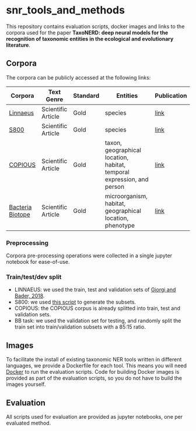 # snr_tools_and_methods

This repository contains evaluation scripts, docker images and links to the corpora used for the paper **TaxoNERD: deep neural models for the recognition
of taxonomic entities in the ecological and evolutionary literature**.

## Corpora

The corpora can be publicly accessed at the following links:

| Corpora | Text Genre | Standard | Entities | Publication |
| --- | --- | --- | --- | --- |
| [Linnaeus](http://linnaeus.sourceforge.net/)| Scientific Article | Gold | species | [link](http://bmcbioinformatics.biomedcentral.com/articles/10.1186/1471-2105-11-85)|
| [S800](http://species.jensenlab.org/)| Scientific Article | Gold | species|[link](http://journals.plos.org/plosone/article?id=10.1371/journal.pone.0065390)|
| [COPIOUS](http://www.nactem.ac.uk/copious/) | Scientific Article | Gold | taxon, geographical location, habitat, temporal expression, and person | [link](https://www.ncbi.nlm.nih.gov/pmc/articles/PMC6351503/pdf/bdj-07-e29626.pdf)|
| [Bacteria Biotope](https://sites.google.com/view/bb-2019/task-description?authuser=0) | Scientific Article | Gold | microorganism, habitat, geographical location, phenotype | [link](https://www.aclweb.org/anthology/D19-5719.pdf)|

### Preprocessing

Corpora pre-processing operations were collected in a single jupyter notebook for ease-of-use.

### Train/test/dev split

- LINNAEUS: we used the train, test and validation sets of [Giorgi and Bader, 2018](https://github.com/BaderLab/Transfer-Learning-BNER-Bioinformatics-2018).
- S800: we used [this script](https://github.com/spyysalo/s800) to generate the subsets.
- COPIOUS: the COPIOUS corpus is already splitted into train, test and validation sets. 
- BB task: we used the validation set for testing, and randomly split the train set into train/validation subsets with a 85:15 ratio.

## Images

To facilitate the install of existing taxonomic NER tools written in different languages, we provide a Dockerfile for each tool. This means you will need [Docker](https://www.docker.com/) to run the evaluation scripts. Code for building Docker images is provided as part of the evaluation scripts, so you do not have to build the images yourself.

## Evaluation

All scripts used for evaluation are provided as jupyter notebooks, one per evaluated method.
